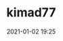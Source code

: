 ---
# FILENAME : please use your OpenClassrooms's name, available in your url.
# Example: https://openclassrooms.com/membres/celinemartinet
# must be the name of your file. If file name is celinemartinet.md, title is celinemartinet.
# lowercase, no blank space, Capital case or special character.
title: kimad77
# First name or full name
name: kimad77
date: 2021-01-02 19:25
# One line.
# If you need more space, go to the next line and add 4 spaces on the left, as in 'description'.
objective: devenir developpeur appplication ios.
short_description: faire une reconversion de developpeur d application iOS et par la suite devenir freelance.
# Ne modifiez pas le paramètre 'template', seulement la description
template: students
description: en reconversion en développement d'applications ios.
# image must be located in content/images/students
# name should be the same as this file. Eg: celinemartinet.png
image: kimad77.jpg
# Change this to True when you do you pull request.
public: true
# You need to keep the exact same structure for each new project.
projects:
  - title: Présentez-vous !
    description: me présentez à la communauté d'openclassrooms, explication de mon projet à mon mentor et faire le programme de formation sur 12 mois.
    # Create a new repository for your images. Name it the same as your nickname and profile picture.
    # Image must be here: content/images/students/yourrepo/project1.png
    image: kimad77/projet1.png
    link: https://openclassrooms.com/fr/members/kqbf7w8m8964
    # 'true' makes it fully available.
    # 'false' will add a black layer on the picture. IT WILL BE PUBLIC!
    finished: true
  - title: Intégrez la communauté !
    description: modifier un projet open Source pour comprendre le fonctionnement de git, de github et des pull requests. 
    image: kimad77/project2.png
    link: https://github.com/kimad77/community
    finished: true
  - title: créez votre premier jeu vidéo avec Swift
    description: flavio le cto il réfléchit déjà au prochain jeu que l’entreprise va développer et il souhaiterait vous confier le travail préparatoire de ce nouveau projet.
    image: kimad77/project3.png
    link: https://openclassrooms.com/fr/paths/69/projects/59/assignment
    finished: false
---